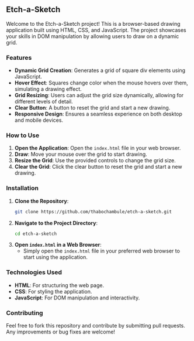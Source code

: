## Etch-a-Sketch

Welcome to the Etch-a-Sketch project! This is a browser-based drawing application built using HTML, CSS, and JavaScript. The project showcases your skills in DOM manipulation by allowing users to draw on a dynamic grid.

### Features
- **Dynamic Grid Creation**: Generates a grid of square div elements using JavaScript.
- **Hover Effect**: Squares change color when the mouse hovers over them, simulating a drawing effect.
- **Grid Resizing**: Users can adjust the grid size dynamically, allowing for different levels of detail.
- **Clear Button**: A button to reset the grid and start a new drawing.
- **Responsive Design**: Ensures a seamless experience on both desktop and mobile devices.

### How to Use
1. **Open the Application**: Open the `index.html` file in your web browser.
2. **Draw**: Move your mouse over the grid to start drawing.
3. **Resize the Grid**: Use the provided controls to change the grid size.
4. **Clear the Grid**: Click the clear button to reset the grid and start a new drawing.

### Installation
1. **Clone the Repository**:
   ```bash
   git clone https://github.com/thabochambule/etch-a-sketch.git
   ```
2. **Navigate to the Project Directory**:
   ```bash
   cd etch-a-sketch
   ```
3. **Open `index.html` in a Web Browser**:
   - Simply open the `index.html` file in your preferred web browser to start using the application.

### Technologies Used
- **HTML**: For structuring the web page.
- **CSS**: For styling the application.
- **JavaScript**: For DOM manipulation and interactivity.

### Contributing
Feel free to fork this repository and contribute by submitting pull requests. Any improvements or bug fixes are welcome!
